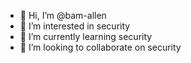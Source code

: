 - 👋 Hi, I’m @bam-allen
- 👀 I’m interested in security
- 🌱 I’m currently learning security
- 💞️ I’m looking to collaborate on security
